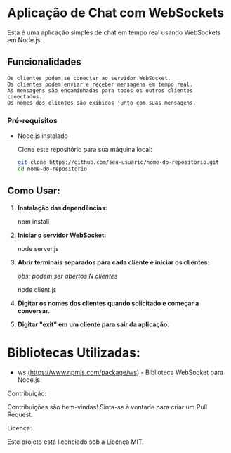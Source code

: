 # Aplicação de Chat com WebSockets

Esta é uma aplicação simples de chat em tempo real usando WebSockets em Node.js.

## Funcionalidades
    Os clientes podem se conectar ao servidor WebSocket.
    Os clientes podem enviar e receber mensagens em tempo real.
    As mensagens são encaminhadas para todos os outros clientes conectados.
    Os nomes dos clientes são exibidos junto com suas mensagens.

### Pré-requisitos

- Node.js instalado

    Clone este repositório para sua máquina local:

   ```bash
   git clone https://github.com/seu-usuario/nome-do-repositorio.git
   cd nome-do-repositorio

## Como Usar:

1. **Instalação das dependências:**

   npm install

2. **Iniciar o servidor WebSocket:**

   node server.js

3. **Abrir terminais separados para cada cliente e iniciar os clientes:**

    *obs: podem ser abertos N clientes*

   node client.js

4. **Digitar os nomes dos clientes quando solicitado e começar a conversar.**

5. **Digitar "exit" em um cliente para sair da aplicação.**

# Bibliotecas Utilizadas:

- ws (https://www.npmjs.com/package/ws) - Biblioteca WebSocket para Node.js

Contribuição:

Contribuições são bem-vindas! Sinta-se à vontade para criar um Pull Request.

Licença:

Este projeto está licenciado sob a Licença MIT.
